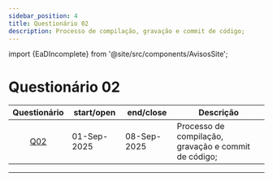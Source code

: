 ```yaml
---
sidebar_position: 4
title: Questionário 02
description: Processo de compilação, gravação e commit de código;
---
```


import {EaDIncomplete} from '@site/src/components/AvisosSite';

# Questionário 02

<EaDIncomplete />

|                          Questionário                           | start/open  | end/close   | Descrição                                            |
| :-------------------------------------------------------------: | ----------- | ----------- | ---------------------------------------------------- |
| [Q02](https://moodle.utfpr.edu.br/mod/quiz/view.php?id=1930561) | 01-Sep-2025 | 08-Sep-2025 | Processo de compilação, gravação e commit de código; |


---
